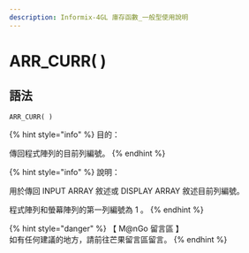 ```yaml
---
description: Informix-4GL 庫存函數_一般型使用說明
---
```


# ARR\_CURR( )

## 語法

```
ARR_CURR( )
```

{% hint style="info" %}
目的：

傳回程式陣列的目前列編號。
{% endhint %}

{% hint style="info" %}
說明：

用於傳回 INPUT ARRAY 敘述或 DISPLAY ARRAY 敘述目前列編號。

程式陣列和螢幕陣列的第一列編號為 1 。
{% endhint %}

{% hint style="danger" %}
【 M@nGo 留言區 】\
如有任何建議的地方，請前往芒果留言區留言。
{% endhint %}
